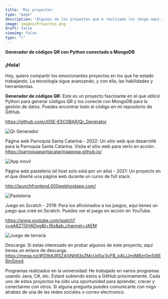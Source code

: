 ```yaml
---
title: 'Mis proyectos'
type: "page"
description: "Algunos de los proyectos que e realizado los tengo aquí."
image: images/Proyectos.png
draft: false
viewimg: false
type: "l"
---
```

**Generador de códigos QR con Python conectado a MongoDB**

### ¡Hola!

Hoy, quiero compartir los emocionantes proyectos en los que he estado trabajando. La tecnología sigue avanzando, y con ella, las habilidades y herramientas.

**Generador de códigos QR:** Este es un proyecto fascinante en el que utilicé Python para generar códigos QR y los conecté con MongoDB para la gestión de datos. Puedes encontrar todo el código en mi repositorio de GitHub.

https://github.com/J0SE-ESC0BAR/Qr_Generator

![Qr Generador](/images/Open_Qr.png)

Página web Parroquia Santa Catarina - 2022: Un sitio web que desarrollé para la Parroquia Santa Catarina. Visita el sitio web para verlo en acción.
https://parroquiasantacatarinaapopa.github.io/

![App movil](/images/capturamovil.png)

Página web pastelería (el host solo está por un año) - 2021: Un proyecto en el que diseñé una página web durante un curso de full stack.

http://launchfrontend.000webhostapp.com/

![Pasteleria](/images/web_pasteleria.png)

Juego en Scratch - 2019: Para los aficionados a los juegos, aquí tienes un juego que creé en Scratch. Puedes ver el juego en acción en YouTube.

https://www.youtube.com/watch?v=eA62TGHADvg&t=16s&ab_channel=JAEM

![Juego de terraria](/images/Terraria_OtherWold.png)

Descarga: Si estás interesado en probar algunos de este proyecto, aquí tienes un enlace de descarga.
https://mega.nz/#!D9dURSZA!jiNh93sZMcUd1ur3vFB_kAtJJmiMBzr0mSi6E6mSmx4

Programas realizados en la universidad: He trabajado en varios programas usando Java, C#, etc. Estaré subiendo estos a GitHub próximamente.
Cada uno de estos proyectos ha sido una oportunidad para aprender, crecer y conectarme con otros. Si alguna pregunta puedes comunicarte con migo atrabez de una de las redes sociales o correo electronico.
